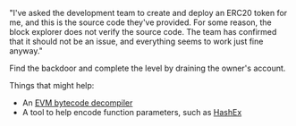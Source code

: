 "I've asked the development team to create and deploy an ERC20 token for me, and this is the source code they've provided. For some reason, the block explorer does not verify the source code. The team has confirmed that it should not be an issue, and everything seems to work just fine anyway."

Find the backdoor and complete the level by draining the owner's account.


Things that might help:
* An [EVM bytecode decompiler](https://ropsten.etherscan.io/bytecode-decompiler?a=) 
* A tool to help encode function parameters, such as [HashEx](https://abi.hashex.org/)


